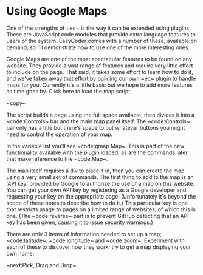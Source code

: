 # Using Google Maps #

One of the strengths of ~ec~ is the way it can be extended using plugins. These are JavaScript code modules that provide extra language features to users of the system. EasyCoder comes with a number of these, available on demand, so I'll demonstrate how to use one of the more interesting ones.

Google Maps are one of the most spectacular features to be found on any website. They provide a vast range of features and require very little effort to include on the page. That said, it takes some effort to learn how to do it, and we've taken away that effort by building our own ~ec~ plugin to handle maps for you. Currently it's a little basic but we hope to add more features as time goes by. Click here to load the map script:

~copy~

The script builds a page using the full space available, then divides it into a ~code:Controls~ bar and the main map panel itself. The ~code:Controls~ bar only has a title but there's space to put whatever buttons you might need to control the operation of your map.

In the variable list you'll see ~code:gmap Map~. This is part of the new functionality available with the plugin loaded, as are the commands later that make reference to the ~code:Map~.

The map itself requires a div to place it in, then you can create the map using a very small set of commands. The first thing to add to the map is an 'API key' provided by Google to authorize the use of a map on this website. You can get your own API key by registering as a Google developer and requesting your key on the appropriate page. (Unfortunately it's beyond the scope of these notes to describe how to do it.) This particular key is one that restricts usage to pages on a limited range of websites, of which this is one. (The ~code:reverse~ part is to prevent GitHub detecting that an API key has been given, causing it to issue security warnings.)

There are only 3 items of information needed to set up a map; ~code:latitude~, ~code:longitude~ and ~code:zoom~. Experiment with each of these to discover how they work; try to get a map displaying your own home.

~next:Pick, Drag and Drop~
